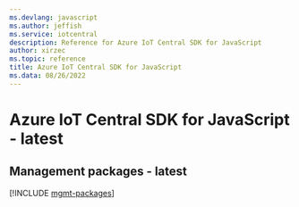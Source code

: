 ```yaml
---
ms.devlang: javascript
ms.author: jeffish
ms.service: iotcentral
description: Reference for Azure IoT Central SDK for JavaScript
author: xirzec
ms.topic: reference
title: Azure IoT Central SDK for JavaScript
ms.data: 08/26/2022
---
```

# Azure IoT Central SDK for JavaScript - latest

## Management packages - latest
[!INCLUDE [mgmt-packages](iot-central-mgmt-index.md)]